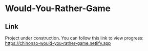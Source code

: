 # Would-You-Rather-Game

## Link

Project under construction. You can follow this link to view progress: https://chinonso-would-you-rather-game.netlify.app
